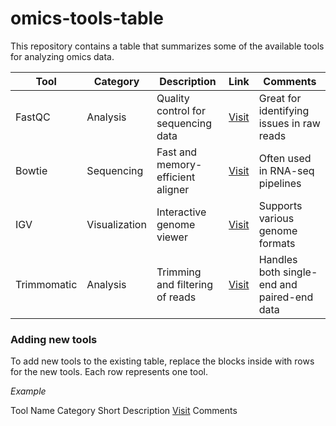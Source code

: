 # omics-tools-table
This repository contains a table that summarizes some of the available tools for analyzing omics data. 

  <table id="toolsTable" class="display">
    <thead>
      <tr>
        <th>Tool</th>
        <th>Category</th>
        <th>Description</th>
        <th>Link</th>
        <th>Comments</th>
      </tr>
    </thead>
    <tbody>
      <tr>
        <td>FastQC</td>
        <td>Analysis</td>
        <td>Quality control for sequencing data</td>
        <td><a href="https://www.bioinformatics.babraham.ac.uk/projects/fastqc/" target="_blank">Visit</a></td>
        <td>Great for identifying issues in raw reads</td>
      </tr>
      <tr>
        <td>Bowtie</td>
        <td>Sequencing</td>
        <td>Fast and memory-efficient aligner</td>
        <td><a href="http://bowtie-bio.sourceforge.net/index.shtml" target="_blank">Visit</a></td>
        <td>Often used in RNA-seq pipelines</td>
      </tr>
      <tr>
        <td>IGV</td>
        <td>Visualization</td>
        <td>Interactive genome viewer</td>
        <td><a href="https://software.broadinstitute.org/software/igv/" target="_blank">Visit</a></td>
        <td>Supports various genome formats</td>
      </tr>
      <tr>
        <td>Trimmomatic</td>
        <td>Analysis</td>
        <td>Trimming and filtering of reads</td>
        <td><a href="http://www.usadellab.org/cms/?page=trimmomatic" target="_blank">Visit</a></td>
        <td>Handles both single-end and paired-end data</td>
      </tr>
    </tbody>
  </table>

### Adding new tools
To add new tools to the existing table, replace the <tr> blocks inside <tbody> with rows for the new tools. Each row represents one tool.

_Example_
<tr>
  <td>Tool Name</td>
  <td>Category</td>
  <td>Short Description</td>
  <td><a href="URL" target="_blank">Visit</a></td>
  <td>Comments</td>
</tr>
